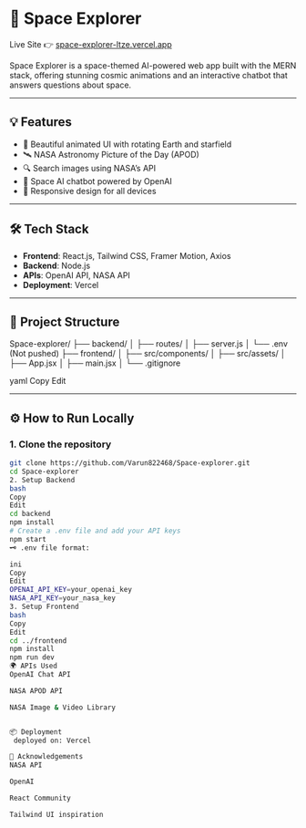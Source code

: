 # 🚀 Space Explorer

Live Site 👉 [space-explorer-ltze.vercel.app](https://space-explorer-ltze.vercel.app)

Space Explorer is a space-themed AI-powered web app built with the MERN stack, offering stunning cosmic animations and an interactive chatbot that answers questions about space.

---

## 💡 Features

- 🌌 Beautiful animated UI with rotating Earth and starfield
- 🛰️ NASA Astronomy Picture of the Day (APOD)
- 🔍 Search images using NASA’s API
- 🤖 Space AI chatbot powered by OpenAI
- 📱 Responsive design for all devices

---

## 🛠 Tech Stack

- **Frontend**: React.js, Tailwind CSS, Framer Motion, Axios
- **Backend**: Node.js
- **APIs**: OpenAI API, NASA API
- **Deployment**: Vercel 

---

## 📁 Project Structure

Space-explorer/
├── backend/
│ ├── routes/
│ ├── server.js
│ └── .env (Not pushed)
├── frontend/
│ ├── src/components/
│ ├── src/assets/
│ ├── App.jsx
│ ├── main.jsx
│ └── .gitignore

yaml
Copy
Edit

---

## ⚙️ How to Run Locally

### 1. Clone the repository

```bash
git clone https://github.com/Varun822468/Space-explorer.git
cd Space-explorer
2. Setup Backend
bash
Copy
Edit
cd backend
npm install
# Create a .env file and add your API keys
npm start
🗝️ .env file format:

ini
Copy
Edit
OPENAI_API_KEY=your_openai_key
NASA_API_KEY=your_nasa_key
3. Setup Frontend
bash
Copy
Edit
cd ../frontend
npm install
npm run dev
🌍 APIs Used
OpenAI Chat API

NASA APOD API

NASA Image & Video Library


📦 Deployment
 deployed on: Vercel

🙌 Acknowledgements
NASA API

OpenAI

React Community

Tailwind UI inspiration
